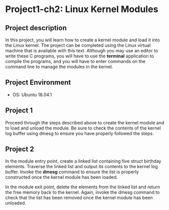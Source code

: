 # Project1-ch2: Linux Kernel Modules

## Project description

In this project, you will learn how to create a kernel module and load it into the Linux kernel. The project can be completed using the Linux virtual machine that is available with this text. Although you may use an editor to write these C programs, you will have to use the **terminal** application to compile the programs, and you will have to enter commands on the command line to manage the modules in the kernel.

## Project Environment

- OS: Ubuntu 18.04.1

## Project 1

Proceed through the steps described above to create the kernel module and to load and unload the module. Be sure to check the contents of the kernel log buffer using dmesg to ensure you have properly followed the steps.

## Project 2

In the module entry point, create a linked list containing five struct birthday elements. Traverse the linked list and output its contents to the kernel log buffer. Invoke the **dmesg** command to ensure the list is properly constructed once the kernel module has been loaded.

In the module exit point, delete the elements from the linked list and return the free memory back to the kernel. Again, invoke the dmesg command to check that the list has been removed once the kernel module has been unloaded.
